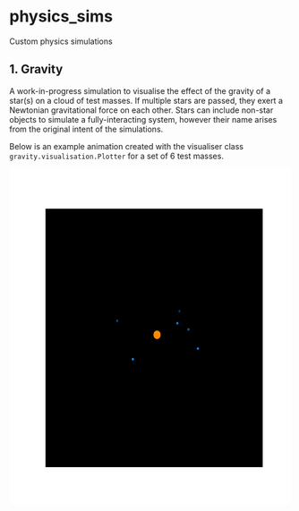 # physics_sims
Custom physics simulations

## 1. Gravity

A work-in-progress simulation to visualise the effect of the gravity of a star(s) on a cloud of test masses. If multiple stars are passed, they exert a Newtonian gravitational force on each other. Stars can include non-star objects to simulate a fully-interacting system, however their name arises from the original intent of the simulations.

Below is an example animation created with the visualiser class `gravity.visualisation.Plotter` for a set of 6 test masses.

<img src="https://github.com/erick-hm/physics_sims/blob/main/visuals/gravity_example.gif" width="600" height="600" />
